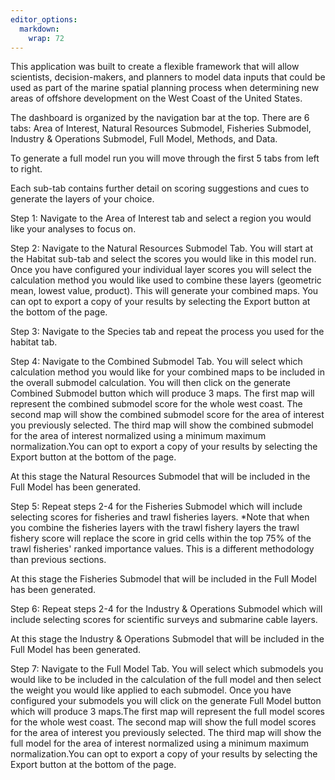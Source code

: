 ```yaml
---
editor_options: 
  markdown: 
    wrap: 72
---
```


This application was built to create a flexible framework that will allow scientists, decision-makers, and planners to model data inputs that could be used as part of the marine spatial planning process when determining new areas of offshore development on the West Coast of the United States.

The dashboard is organized by the navigation bar at the top. There are 6 tabs: Area of Interest, Natural Resources Submodel, Fisheries Submodel, Industry & Operations Submodel, Full Model, Methods, and Data.

To generate a full model run you will move through the first 5 tabs from left to right.

Each sub-tab contains further detail on scoring suggestions and cues to generate the layers of your choice.

Step 1: Navigate to the Area of Interest tab and select a region you would like your analyses to focus on.

Step 2: Navigate to the Natural Resources Submodel Tab. You will start at the Habitat sub-tab and select the scores you would like in this model run. Once you have configured your individual layer scores you will select the calculation method you would like used to combine these layers (geometric mean, lowest value, product). This will generate your combined maps. You can opt to export a copy of your results by selecting the Export button at the bottom of the page.

Step 3: Navigate to the Species tab and repeat the process you used for the habitat tab.

Step 4: Navigate to the Combined Submodel Tab. You will select which calculation method you would like for your combined maps to be included in the overall submodel calculation. You will then click on the generate Combined Submodel button which will produce 3 maps. The first map will represent the combined submodel score for the whole west coast. The second map will show the combined submodel score for the area of interest you previously selected. The third map will show the combined submodel for the area of interest normalized using a minimum maximum normalization.You can opt to export a copy of your results by selecting the Export button at the bottom of the page.

At this stage the Natural Resources Submodel that will be included in the Full Model has been generated.

Step 5: Repeat steps 2-4 for the Fisheries Submodel which will include selecting scores for fisheries and trawl fisheries layers. *Note that when you combine the fisheries layers with the trawl fishery layers the trawl fishery score will replace the score in grid cells within the top 75% of the trawl fisheries' ranked importance values. This is a different methodology than previous sections.

At this stage the Fisheries Submodel that will be included in the Full Model has been generated.

Step 6: Repeat steps 2-4 for the Industry & Operations Submodel which will include selecting scores for scientific surveys and submarine cable layers.

At this stage the Industry & Operations Submodel that will be included in the Full Model has been generated.

Step 7: Navigate to the Full Model Tab. You will select which submodels you would like to be included in the calculation of the full model and then select the weight you would like applied to each submodel. Once you have configured your submodels you will click on the generate Full Model button which will produce 3 maps.The first map will represent the full model scores for the whole west coast. The second map will show the full model scores for the area of interest you previously selected. The third map will show the full model for the area of interest normalized using a minimum maximum normalization.You can opt to export a copy of your results by selecting the Export button at the bottom of the page.